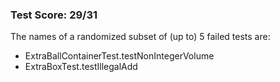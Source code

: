 ### Test Score: 29/31

The names of a randomized subset of (up to) 5 failed tests are:
 - ExtraBallContainerTest.testNonIntegerVolume
 - ExtraBoxTest.testIllegalAdd



